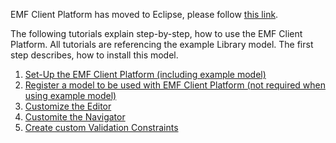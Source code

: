 EMF Client Platform has moved to Eclipse, please follow [this link](http://emfcp.org).

The following tutorials explain step-by-step, how to use the EMF Client Platform. All tutorials are referencing the example Library model. The first step describes, how to install this model.

  1. [Set-Up the EMF Client Platform (including example model)](SetupEMFCP.md)
  1. [Register a model to be used with EMF Client Platform (not required when using example model)](RegisterModel.md)
  1. [Customize the Editor](CustomizeEditor.md)
  1. [Customite the Navigator](CustomizeNavigator.md)
  1. [Create custom Validation Constraints](CreateValidation.md)